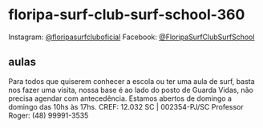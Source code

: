 # floripa-surf-club-surf-school-360

Instagram: [@floripasurfcluboficial](https://www.instagram.com/floripasurfcluboficial/)
Facebook: [@FloripaSurfClubSurfSchool](https://www.facebook.com/pg/FloripaSurfClubSurfSchool/photos/?ref=page_internal)

## aulas
Para todos que quiserem conhecer a escola ou ter uma aula de surf, basta nos fazer uma visita, nossa base é ao lado do posto de Guarda Vidas, não precisa agendar com antecedência.
Estamos abertos de domingo a domingo das 10hs às 17hs.
CREF: 12.032 SC | 002354-PJ/SC
Professor Roger: (48) 99991-3535

